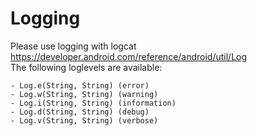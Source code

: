 

# Logging
Please use logging with logcat https://developer.android.com/reference/android/util/Log  
The following loglevels are available:
```
- Log.e(String, String) (error)
- Log.w(String, String) (warning)
- Log.i(String, String) (information)
- Log.d(String, String) (debug)
- Log.v(String, String) (verbose)
```
